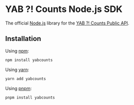 # YAB ?! Counts Node.js SDK

The official [Node.js](https://nodejs.org) library for the [YAB ?! Counts Public API](https://docs.yabcounts.com/api).

## Installation

Using [npm](https://npmjs.com/):

```bash
npm install yabcounts
```

Using [yarn](https://yarnpkg.com/):

```bash
yarn add yabcounts
```

Using [pnpm](https://pnpm.io/):

```bash
pnpm install yabcounts
```
